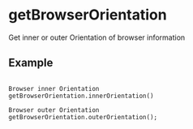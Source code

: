 # getBrowserOrientation

Get inner or outer Orientation of browser information

## Example

```code

Browser inner Orientation
getBrowserOrientation.innerOrientation()

Browser outer Orientation
getBrowserOrientation.outerOrientation();

```